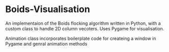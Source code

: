 # Boids-Visualisation

An implementaion of the Boids flocking algorithm written in Python, with a custom class to handle 2D column vecoters. Uses Pygame for visualisation. 


Animation class incorporates boilerplate code for createing a window in Pygame and genral animation methods
